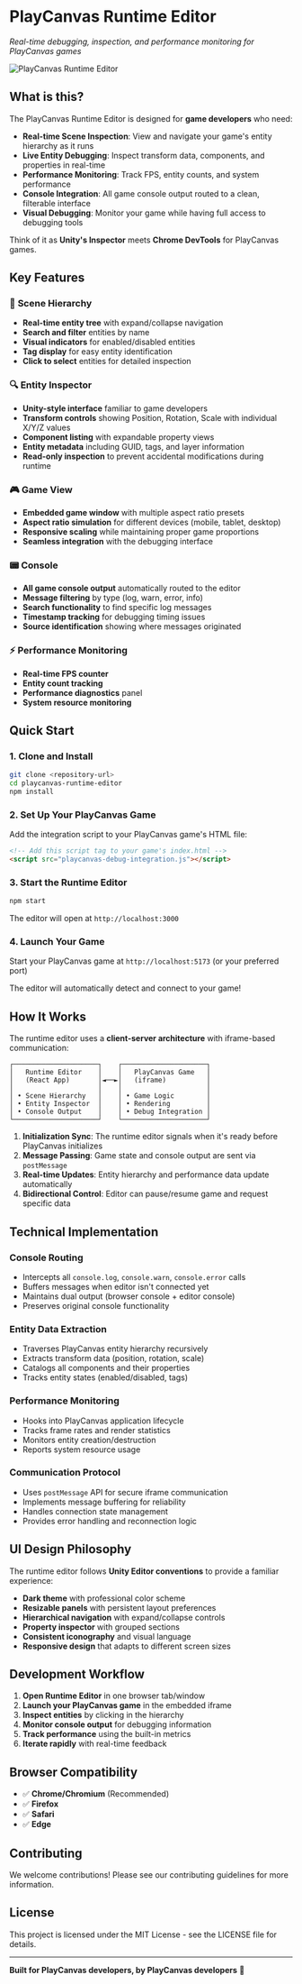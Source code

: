# PlayCanvas Runtime Editor

*Real-time debugging, inspection, and performance monitoring for PlayCanvas games*

![PlayCanvas Runtime Editor](https://img.shields.io/badge/PlayCanvas-Runtime%20Editor-ff6600?style=for-the-badge)

## What is this?

The PlayCanvas Runtime Editor is designed for **game developers** who need:

- **Real-time Scene Inspection**: View and navigate your game's entity hierarchy as it runs
- **Live Entity Debugging**: Inspect transform data, components, and properties in real-time
- **Performance Monitoring**: Track FPS, entity counts, and system performance
- **Console Integration**: All game console output routed to a clean, filterable interface
- **Visual Debugging**: Monitor your game while having full access to debugging tools

Think of it as **Unity's Inspector** meets **Chrome DevTools** for PlayCanvas games.

## Key Features

### 🌳 **Scene Hierarchy**
- **Real-time entity tree** with expand/collapse navigation
- **Search and filter** entities by name
- **Visual indicators** for enabled/disabled entities
- **Tag display** for easy entity identification
- **Click to select** entities for detailed inspection

### 🔍 **Entity Inspector** 
- **Unity-style interface** familiar to game developers
- **Transform controls** showing Position, Rotation, Scale with individual X/Y/Z values
- **Component listing** with expandable property views
- **Entity metadata** including GUID, tags, and layer information
- **Read-only inspection** to prevent accidental modifications during runtime

### 🎮 **Game View**
- **Embedded game window** with multiple aspect ratio presets
- **Aspect ratio simulation** for different devices (mobile, tablet, desktop)
- **Responsive scaling** while maintaining proper game proportions
- **Seamless integration** with the debugging interface

### 📟 **Console**
- **All game console output** automatically routed to the editor
- **Message filtering** by type (log, warn, error, info)
- **Search functionality** to find specific log messages
- **Timestamp tracking** for debugging timing issues
- **Source identification** showing where messages originated

### ⚡ **Performance Monitoring**
- **Real-time FPS counter** 
- **Entity count tracking**
- **Performance diagnostics** panel
- **System resource monitoring**

## Quick Start

### 1. **Clone and Install**
```bash
git clone <repository-url>
cd playcanvas-runtime-editor
npm install
```

### 2. **Set Up Your PlayCanvas Game**
Add the integration script to your PlayCanvas game's HTML file:

```html
<!-- Add this script tag to your game's index.html -->
<script src="playcanvas-debug-integration.js"></script>
```

### 3. **Start the Runtime Editor**
```bash
npm start
```
The editor will open at `http://localhost:3000`

### 4. **Launch Your Game**
Start your PlayCanvas game at `http://localhost:5173` (or your preferred port)

The editor will automatically detect and connect to your game!

## How It Works

The runtime editor uses a **client-server architecture** with iframe-based communication:

```
┌─────────────────────┐    ┌─────────────────────┐
│   Runtime Editor    │    │   PlayCanvas Game   │
│   (React App)       │◄──►│   (iframe)          │
│                     │    │                     │
│ • Scene Hierarchy   │    │ • Game Logic        │
│ • Entity Inspector  │    │ • Rendering         │
│ • Console Output    │    │ • Debug Integration │
└─────────────────────┘    └─────────────────────┘
```

1. **Initialization Sync**: The runtime editor signals when it's ready before PlayCanvas initializes
2. **Message Passing**: Game state and console output are sent via `postMessage`
3. **Real-time Updates**: Entity hierarchy and performance data update automatically
4. **Bidirectional Control**: Editor can pause/resume game and request specific data

## Technical Implementation

### **Console Routing**
- Intercepts all `console.log`, `console.warn`, `console.error` calls
- Buffers messages when editor isn't connected yet
- Maintains dual output (browser console + editor console)
- Preserves original console functionality

### **Entity Data Extraction**
- Traverses PlayCanvas entity hierarchy recursively
- Extracts transform data (position, rotation, scale)
- Catalogs all components and their properties
- Tracks entity states (enabled/disabled, tags)

### **Performance Monitoring**
- Hooks into PlayCanvas application lifecycle
- Tracks frame rates and render statistics
- Monitors entity creation/destruction
- Reports system resource usage

### **Communication Protocol**
- Uses `postMessage` API for secure iframe communication
- Implements message buffering for reliability
- Handles connection state management
- Provides error handling and reconnection logic

## UI Design Philosophy

The runtime editor follows **Unity Editor conventions** to provide a familiar experience:

- **Dark theme** with professional color scheme
- **Resizable panels** with persistent layout preferences
- **Hierarchical navigation** with expand/collapse controls
- **Property inspector** with grouped sections
- **Consistent iconography** and visual language
- **Responsive design** that adapts to different screen sizes

## Development Workflow

1. **Open Runtime Editor** in one browser tab/window
2. **Launch your PlayCanvas game** in the embedded iframe
3. **Inspect entities** by clicking in the hierarchy
4. **Monitor console output** for debugging information
5. **Track performance** using the built-in metrics
6. **Iterate rapidly** with real-time feedback

## Browser Compatibility

- ✅ **Chrome/Chromium** (Recommended)
- ✅ **Firefox**
- ✅ **Safari**
- ✅ **Edge**

## Contributing

We welcome contributions! Please see our contributing guidelines for more information.

## License

This project is licensed under the MIT License - see the LICENSE file for details.

---

**Built for PlayCanvas developers, by PlayCanvas developers** 🚀
